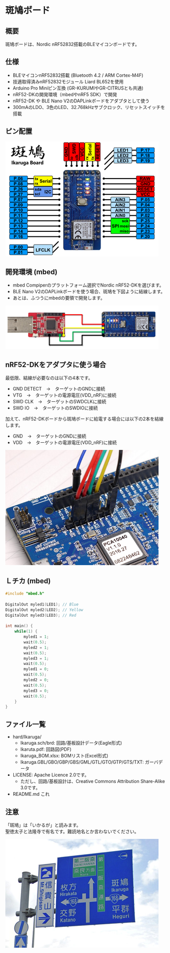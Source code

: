 # 斑鳩ボード
## 概要
斑鳩ボードは、Nordic nRF52832搭載のBLEマイコンボードです。 

## 仕様
* BLEマイコンnRF52832搭載 (Bluetooth 4.2 / ARM Cortex-M4F)
* 技適取得済みnRF52832モジュール Liard BL652を使用
* Arduino Pro Miniピン互換 (GR-KURUMIやGR-CITRUSとも共通)
* nRF52-DKの開発環境（mbedやnRF5 SDK）で開発
* nRF52-DK や BLE Nano V2のDAPLinkボードをアダプタとして使う
* 300mAのLDO、3色のLED、32.768kHzサブクロック、リセットスイッチを搭載

## ピン配置
<img src="image/Ikaruga_pinout.png" width="480">

## 開発環境 (mbed)
* mbed Compiperのプラットフォーム選択でNordic nRF52-DKを選びます。
* BLE Nano V2のDAPLinkボードを使う場合、斑鳩を下図ように結線します。
* あとは、ふつうにmbedの要領で開発します。
<img src="image/daplink.png" width="480">

## nRF52-DKをアダプタに使う場合
最低限、結線が必要なのは以下の4本です。

* GND DETECT　→　ターゲットのGNDに接続
* VTG　→　ターゲットの電源電圧(VDD_nRF)に接続
* SWD CLK　→　ターゲットのSWDCLKに接続
* SWD IO　→　ターゲットのSWDIOに接続

加えて、nRF52-DKボードから斑鳩ボードに給電する場合には以下の2本を結線します。

* GND　→　ターゲットのGNDに接続
* VDD　→　ターゲットの電源電圧(VDD_nRF)に接続
<img src="image/nRF52-DK_JLink.jpg" width="480">

## Ｌチカ (mbed)
```C
#include "mbed.h"

DigitalOut myled1(LED1); // Blue
DigitalOut myled2(LED2); // Yellow
DigitalOut myled3(LED3); // Red

int main() {
    while(1) {
        myled1 = 1;
        wait(0.5);
        myled2 = 1;
        wait(0.5);
        myled3 = 1;
        wait(0.5);
        myled1 = 0;
        wait(0.5);
        myled2 = 0;
        wait(0.5);
        myled3 = 0;
        wait(0.5);
    }
}
```

## ファイル一覧
* hard/Ikaruga/
	* Ikaruga.sch/brd: 回路/基板設計データ(Eagle形式)
	* Ikaruta.pdf: 回路図(PDF)
	* Ikaruga_BOM.xlsx: BOMリスト(Excel形式)
	* Ikaruga.GBL/GBO/GBP/GBS/GML/GTL/GTO/GTP/GTS/TXT: ガーバデータ
* LICENSE: Apache Licence 2.0です。
	* ただし、回路/基板設計は、Creative Commons Attribution Share-Alike 3.0です。
* README.md これ

## 注意
「斑鳩」は「いかるが」と読みます。  
聖徳太子と法隆寺で有名です。難読地名とか言わないでください。

<img src="image/nandoku.jpg">
